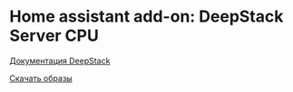 # Home assistant add-on: DeepStack Server CPU

[Документация DeepStack](https://docs.deepstack.cc)

[Скачать образы](https://registry.hub.docker.com/r/deepquestai/deepstack/tags)
